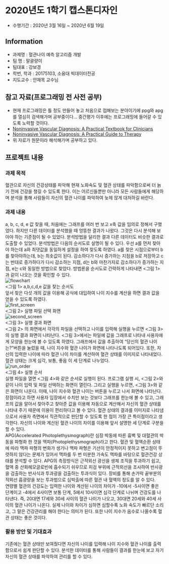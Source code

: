# 2020년도 1학기 캡스톤디자인
-  수행기간 : 2020년 3월 16일 ~ 2020년 6월 19일
## Information 
- 과제명 : 혈관나이 예측 알고리즘 개발
- 팀 명 : 말괄량이
- 팀대표 : 강보경
- 학번, 학과 : 20175103, 소융대 빅데이터전공
- 지도교수 : 안재목 교수님

## 참고 자료(프로그래밍 전 사전 공부)
- 현재 프로그래밍은 틀 정도 만들어 놓고 처음으로 접해보는 분야이기에 ppg와 apg를 열심히 검색해가며 공부중이다... 중간평가 이후에는 프로그래밍에 들어갈 수 있도록 노력할 것이다.
- [Noninvasive Vascular Diagnosis: A Practical Textbook for Clinicians](https://books.google.co.kr/books?id=4EQ4DwAAQBAJ&pg=PA530&lpg=PA530&dq=ppg+apg+abcde&source=bl&ots=A8oLh_ljNe&sig=ACfU3U2N47kNhI3Powog5uH94d8EtVEqQg&hl=ko&sa=X&ved=2ahUKEwjTza3X34vpAhVQG6YKHb2aDYcQ6AEwC3oECAoQAQ#v=onepage&q=ppg%20apg%20abcde&f=false)
- [Noninvasive Vascular Diagnosis: A Practical Guide to Therapy
](https://books.google.co.kr/books?id=idHprbBeQngC&pg=PA468&lpg=PA468&dq=ppg+apg+abcde&source=bl&ots=ABH7Izo7G5&sig=ACfU3U2YoLQxfFQ7THfNbsTwfr57RryClQ&hl=ko&sa=X&ved=2ahUKEwjTza3X34vpAhVQG6YKHb2aDYcQ6AEwD3oECAgQAQ#v=onepage&q=ppg%20apg%20abcde&f=false)
- 위 자료가 원문이라 해석해가며 공부하고 있다.
## 프로젝트 내용
### 과제 목적
혈관으로 자신의 건강상태를 파악해 현재 노화속도 및 혈관 상태를 파악함으로써 더 늙기 전에 건강을 챙길 수 있도록 한다. 이는 어르신들뿐만 아니라 모든 사람들에게 해당하며 분석을 통해 사람들이 자신의 혈관 나이를 파악하여 늦제 않게 대처하길 바란다.
### 과제 내용
a, b, c, d, e 값 찾을 때, 처음에는 그래프를 여러 번 보고 x축 값을 임의로 정해서 구했었다. 하지만 다른 데이터를 분석했을 때 엉뚱한 결과가 나왔다. 그것은 다시 분석해 보아야 하는 기준점이 될 수 있었다. 분석방법을 달리한 결과 다른 데이터도 비슷한 결과로 도출할 수 있었다. 분석방법은 다음의 순서도로 설명이 될 수 있다. 우선 a를 먼저 찾아야 하는데 a와 최댓값을 동일하게 설정을 하여 찾도록 하였다. a를 찾은 시점으로부터 b를 찾아야하는데, b는 최솟값이 된다. 감소하다가 다시 증가하는 지점을 b로 저장하고 c는 반대로 증가하다가 다시 감소하는 지점, d는 b와 마찬가지로 감소하다가 증가하는 지점, e는 c와 동일한 방법으로 찾았다. 방법론을 순서도로 간략하게 나타내면 <그림 1> 과 같이 나오는 것을 확인할 수 있다.  
![flowchart](https://user-images.githubusercontent.com/44868847/84569344-b7f78700-adc0-11ea-927c-98a74bb17ea5.png)  
<그림 1> a,b,c,d,e 값을 찾는 순서도  
 앞서 찾은 다섯 개의 값을 이용해 공식에 대입하여 나이 지수를 계산을 하면 결과 값을 얻을 수 있도록 하였다.  
![first_screen](https://user-images.githubusercontent.com/44868847/84569383-086ee480-adc1-11ea-842f-d659bcf65e26.png)  
<그림 2> 실행 파일 선택 화면  
![second_screen](https://user-images.githubusercontent.com/44868847/84569400-2e948480-adc1-11ea-955b-8803d07e0c84.png)  
<그림 3> 실행 결과 화면  
  <그림 2> 의 화면에서 각각의 파일을 선택하고 나이를 입력해 실행을 누르면 <그림 3>의 실행 결과 화면이 나타난다. <그림 3>에서는 파일에 값을 그래프로 나타내 사용자에게 모양을 한눈에 볼  수 있도록 하였다. 그래프에서 값을 추출하여 “당신의 혈관 나이는?”버튼을 눌렀을 때, 나이 지수와 혈관 나이가 화면에 나타나도록 되어있다. 또한, 자신의 입력한 나이에 따라 혈관 나이 차이를 계산하여 혈관 상태를 이미지로 나타내었다. 혈관 상태는 크게 심각, 보통, 좋음 이 세 단계로 나누었다.  
![run_order](https://user-images.githubusercontent.com/44868847/84569409-4f5cda00-adc1-11ea-8341-6fd8fe908eff.png)  
<그림 4> 실행 순서  
실행 파일을 열면 <그림 4>와 같은 순서로 실행이 된다. 프로그램 실행 시, <그림 2>와 같이 나이 입력 및 파일 선택하는 화면이 열린다. 그리고 실행을 누르면, <그림 3>와 같은 화면이 나온다. 이때, 나이 지수와 혈관 나이는 버튼을 누르고 나서 화면에 나타난다. 
 장점이라고 하면 사용자 입장에서 수치만 보는 것보다 그래프를 한눈에 볼 수 있고, 그래프의 값을 알아서 찾아주고 찾아준 값을 이용해 자동으로 계산해서 자신의 혈관 상태를 나타내 주기 때문에 이용이 편리하다고 볼 수 있다. 혈관 상태의 결과를 이미지로 나타냄으로서 사용자 측면에서 직관적으로 판단할 수 있도록 한 점이 가장 큰 특이점이라고 생각한다. 자신의 나이와 계산된 혈관 나이의 차이를 이용해 앞서 설명한 세 단계로 구분을 할 수 있다.  
 APG(Accelerated Photoplethysmograph)란 심장 박동에 따른 흉벽 및 대혈관의 박동을 파형화 한 것을 맥파(Photoplethysmograph)라고 한다. 혈관 및 혈액순환 상태에 따라 맥파 파형의 변화가 생기나 맥파 파형은 기선이 안정적이지 못하고 변고점이 뚜렷하지 않다는 문제가 있어서 맥파를 두 번 미분한 가속도 맥파를 바탕으로 혈관건강 상태를 분석할 수 있다. APG의 측정방식은 근적외선 광선을 생체 조직을 투과하기 쉽고, 혈액 중 산화헤모글로빈에 흡수되기 쉬우므로 피검 부위에 근적외선을 조사하여 반사광을 검출하는 반사식과 투과광을 검출하는 투과식이 있다. 장비를 통해 손가락 끝부분의 적외선 흡광량을 보는 투과법으로 심박출에 따른 혈관 내 혈액의 정도를 알 수 있다.  
 연령별 혈관의 건강도는 입력한 나이와 계산된 나이의 차이가 -10에서 -5사이면 좋은 단계이고 -4에서 4사이면 보통 단계, 5에서 10사이면 심각 단계로 나뉘며 건강도를 나타낸다. 즉, 20대면 17세와 30세 사이의 혈관 나이가 나오고, 30대면 20세와 40세 사이의 혈관 나이가 나온다. 실제 나이와 차이가 심하면 심할수록 노화 속도가 빠르단 소리고, 그 말은 건강관리를 해야 한다는 의미가 된다. 또한 나이 지수가 음수로 나올수록 혈관 상태는 좋은 것이다. 
### 활용 방안 및 기대효과
 기존에는 혈관 상태만 보여줬다면 자신의 나이를 입력해 나이 지수와 혈관 나이를 출력함으로서 쉽게 판단할 수 있다. 분석한 데이터를 통해 사람들이 결과를 한눈에 보고 자기 자신의 혈관 상태를 파악하여 관리를 할 수 있다.  
